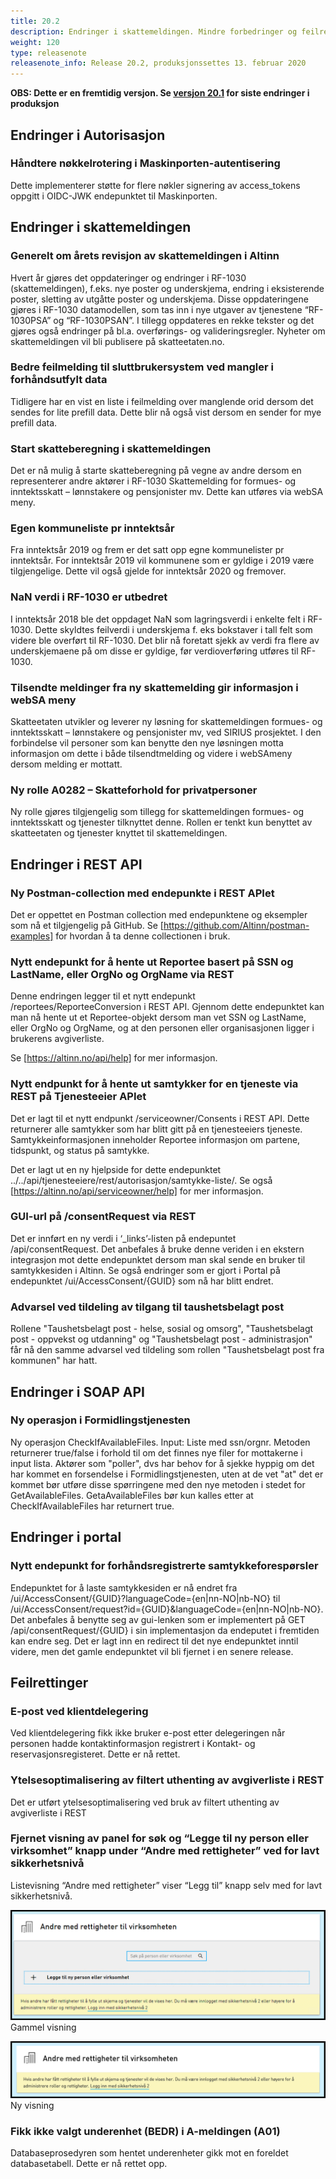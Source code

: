 ```yaml
---
title: 20.2
description: Endringer i skattemeldingen. Mindre forbedringer og feilrettinger
weight: 120
type: releasenote
releasenote_info: Release 20.2, produksjonssettes 13. februar 2020
---
```

**OBS: Dette er en fremtidig versjon. Se [versjon 20.1](../20-1) for siste endringer i produksjon**

## Endringer i Autorisasjon

### Håndtere nøkkelrotering i Maskinporten-autentisering

Dette implementerer støtte for flere nøkler signering av access_tokens oppgitt i OIDC-JWK endepunktet til Maskinporten.

## Endringer i skattemeldingen

### Generelt om årets revisjon av skattemeldingen i Altinn

Hvert år gjøres det oppdateringer og endringer i RF-1030 (skattemeldingen), f.eks. nye poster og underskjema, endring i eksisterende poster, sletting av utgåtte poster og underskjema. Disse oppdateringene gjøres i RF-1030 datamodellen, som tas inn i nye utgaver av tjenestene “RF-1030PSA” og “RF-1030PSAN”. I tillegg oppdateres en rekke tekster og det gjøres også endringer på bl.a. overførings- og valideringsregler. Nyheter om skattemeldingen vil bli publisere på skatteetaten.no.

### Bedre feilmelding til sluttbrukersystem ved mangler i forhåndsutfylt data

Tidligere har en vist en liste i feilmelding over manglende orid dersom det sendes for lite prefill data. Dette blir nå også vist dersom en sender for mye prefill data.

### Start skatteberegning i skattemeldingen

Det er nå mulig å starte skatteberegning på vegne av andre dersom en representerer andre aktører i RF-1030 Skattemelding for formues- og inntektsskatt – lønnstakere og pensjonister mv. Dette kan utføres via webSA meny.

### Egen kommuneliste pr inntektsår

Fra inntektsår 2019 og frem er det satt opp egne kommunelister pr inntektsår. For inntektsår 2019 vil kommunene som er gyldige i 2019 være tilgjengelige. Dette vil også gjelde for inntektsår 2020 og fremover.

### NaN verdi i RF-1030 er utbedret

I inntektsår 2018 ble det oppdaget NaN som lagringsverdi i enkelte felt i RF-1030. Dette skyldtes feilverdi i underskjema f. eks bokstaver i tall felt som videre ble overført til RF-1030. Det blir nå foretatt sjekk av verdi fra flere av underskjemaene på om disse er gyldige, før verdioverføring utføres til RF-1030.

### Tilsendte meldinger fra ny skattemelding gir informasjon i webSA meny

Skatteetaten utvikler og leverer ny løsning for skattemeldingen formues- og inntektsskatt – lønnstakere og pensjonister mv, ved SIRIUS prosjektet. I den forbindelse vil personer som kan benytte den nye løsningen motta informasjon om dette i både tilsendtmelding og videre i webSAmeny dersom melding er mottatt.

### Ny rolle A0282 – Skatteforhold for privatpersoner

Ny rolle gjøres tilgjengelig som tillegg for skattemeldingen formues- og inntektsskatt og tjenester tilknyttet denne. Rollen er tenkt kun benyttet av skatteetaten og tjenester knyttet til skattemeldingen.

## Endringer i REST API

### Ny Postman-collection med endepunkte i REST APIet

Det er oppettet en Postman collection med endepunktene og eksempler som nå et tilgjengelig på GitHub. Se [https://github.com/Altinn/postman-examples] for hvordan å ta denne collectionen i bruk.

### Nytt endepunkt for å hente ut Reportee basert på SSN og LastName, eller OrgNo og OrgName via REST

Denne endringen legger til et nytt endepunkt /reportees/ReporteeConversion i REST API. Gjennom dette endepunktet kan man nå hente ut et Reportee-objekt dersom man vet SSN og LastName, eller OrgNo og OrgName, og at den personen eller organisasjonen ligger i brukerens avgiverliste.

Se [https://altinn.no/api/help] for mer informasjon.

### Nytt endpunkt for å hente ut samtykker for en tjeneste via REST på Tjenesteeier APIet

Det er lagt til et nytt endpunkt /serviceowner/Consents i REST API. Dette returnerer alle samtykker som har blitt gitt på en tjenesteeiers tjeneste. Samtykkeinformasjonen inneholder Reportee informasjon om partene, tidspunkt, og status på samtykke.

Det er lagt ut en ny hjelpside for dette endepunktet ../../api/tjenesteeiere/rest/autorisasjon/samtykke-liste/. Se også [https://altinn.no/api/serviceowner/help] for mer informasjon.

### GUI-url på /consentRequest via REST

Det er innført en ny verdi i ‘_links’-listen på endepuntet /api/consentRequest. Det anbefales å bruke denne veriden i en ekstern integrasjon mot dette endepunktet dersom man skal sende en bruker til samtykkesiden i Altinn. Se også endringer som er gjort i Portal på endepunktet /ui/AccessConsent/{GUID} som nå har blitt endret.

### Advarsel ved tildeling av tilgang til taushetsbelagt post

Rollene "Taushetsbelagt post - helse, sosial og omsorg", "Taushetsbelagt post - oppvekst og utdanning" og "Taushetsbelagt post - administrasjon" får nå den samme advarsel ved tildeling som rollen "Taushetsbelagt post fra kommunen" har hatt.

## Endringer i SOAP API

### Ny operasjon i Formidlingstjenesten

Ny operasjon CheckIfAvailableFiles. Input: Liste med ssn/orgnr. Metoden returnerer true/false i forhold til om det finnes nye filer for mottakerne i input lista. Aktører som "poller", dvs har behov for å sjekke hyppig om det har kommet en forsendelse i Formidlingstjenesten, uten at de vet "at" det er kommet bør utføre disse spørringene med den nye metoden i stedet for GetAvailableFiles. GetaAvailableFiles bør kun kalles etter at CheckIfAvailableFiles har returnert true.

## Endringer i portal

### Nytt endepunkt for forhåndsregistrerte samtykkeforespørsler

Endepunktet for å laste samtykkesiden er nå endret fra /ui/AccessConsent/{GUID}?languageCode={en|nn-NO|nb-NO} til /ui/AccessConsent/request?id={GUID}&languageCode={en|nn-NO|nb-NO}. Det anbefales å benytte seg av gui-lenken som er implementert på GET /api/consentRequest/{GUID} i sin implementasjon da endeputet i fremtiden kan endre seg. Det er lagt inn en redirect til det nye endepunktet inntil videre, men det gamle endepunktet vil bli fjernet i en senere release.

## Feilrettinger

### E-post ved klientdelegering

Ved klientdelegering fikk ikke bruker e-post etter delegeringen når personen hadde kontaktinformasjon registrert i Kontakt- og reservasjonsregisteret. Dette er nå rettet.

### Ytelsesoptimalisering av filtert uthenting av avgiverliste i REST

Det er utført ytelsesoptimalisering ved bruk av filtert uthenting av avgiverliste i REST

### Fjernet visning av panel for søk og “Legge til ny person eller virksomhet” knapp under “Andre med rettigheter” ved for lavt sikkerhetsnivå

Listevisning “Andre med rettigheter” viser “Legg til” knapp selv med for lavt sikkerhetsnivå.

![Gammel visning](AndreMedRettigheterGammel.png "Gammel visning")
 Gammel visning

![Gammel visning](AndreMedRettigheterNy.png "Ny visning")
Ny visning

### Fikk ikke valgt underenhet (BEDR) i A-meldingen (A01)

Databaseprosedyren som hentet underenheter gikk mot en foreldet databasetabell. Dette er nå rettet opp.
